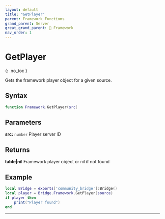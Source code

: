 ```yaml
---
layout: default
title: "GetPlayer"
parent: Framework Functions
grand_parent: Server
great_grand_parent: 🧩 Framework
nav_order: 1
---
```


# GetPlayer
{: .no_toc }

Gets the framework player object for a given source.

## Syntax

```lua
function Framework.GetPlayer(src)
```

## Parameters

**src:** `number`
Player server ID

## Returns

**table|nil**
Framework player object or nil if not found

## Example

```lua
local Bridge = exports['community_bridge']:Bridge()
local player = Bridge.Framework.GetPlayer(source)
if player then
    print("Player found")
end
```

---